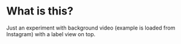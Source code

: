 # What is this?
Just an experiment with background video (example is loaded from Instagram) with a label view on top.

